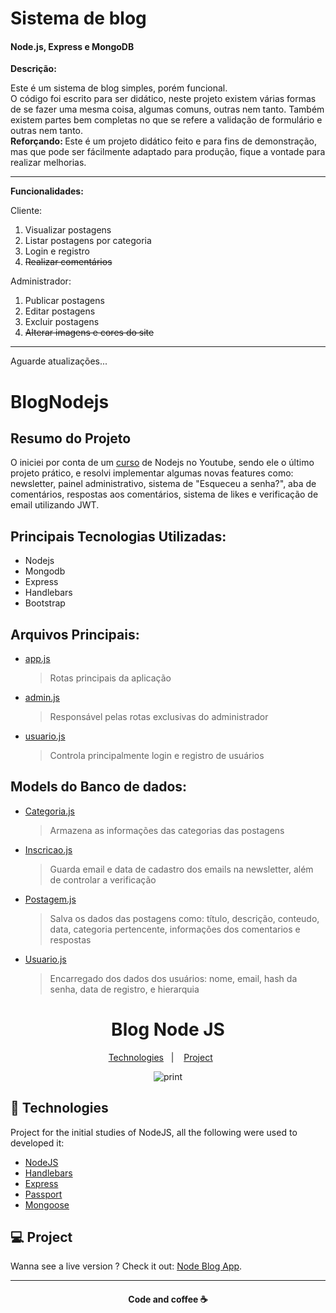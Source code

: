 <h1>Sistema de blog</h1>
<h4>Node.js, Express e MongoDB</h4>

<b>Descrição:</b>
<p>
  Este é um sistema de blog simples, porém funcional.
  <br />
  O código foi escrito para ser didático, neste projeto existem várias formas de se fazer uma mesma coisa, algumas comuns, outras nem tanto. Também existem partes bem completas no que se refere a validação de formulário e outras nem tanto.
  <br />
  <b>Reforçando: </b>Este é um projeto didático feito e para fins de demonstração, mas que pode ser fácilmente adaptado para produção, fique a vontade para realizar melhorias.
</p>

<hr />

<b>Funcionalidades: </b>

Cliente:
<ol>
  <li>Visualizar postagens</li>
  <li>Listar postagens por categoria</li>
  <li>Login e registro</li>
  <strike><li>Realizar comentários</li></strike>
</ol>

Administrador:
<ol>
  <li>Publicar postagens</li>
  <li>Editar postagens</li>
  <li>Excluir postagens</li>
  <strike><li>Alterar imagens e cores do site</li></strike>
</ol>
<hr />
Aguarde atualizações...




# BlogNodejs

## Resumo do Projeto
  O iniciei por conta de um [curso](https://www.youtube.com/watch?v=LLqq6FemMNQ&list=PLJ_KhUnlXUPtbtLwaxxUxHqvcNQndmI4B) de Nodejs no Youtube, sendo ele o último projeto prático, e resolvi implementar algumas novas features como: newsletter, painel administrativo, sistema de "Esqueceu a senha?", aba de comentários, respostas aos comentários, sistema de likes e verificação de email utilizando JWT.    

## Principais Tecnologias Utilizadas:
  - Nodejs
  - Mongodb
  - Express
  - Handlebars
  - Bootstrap
  
## Arquivos Principais:
  - [app.js](https://github.com/FelipeColona/BlogNodejs/blob/master/app.js)
     >Rotas principais da aplicação
  - [admin.js](https://github.com/FelipeColona/BlogNodejs/blob/master/routes/admin.js)
     >Responsável pelas rotas exclusivas do administrador
  - [usuario.js](https://github.com/FelipeColona/BlogNodejs/blob/master/routes/usuario.js)
     >Controla principalmente login e registro de usuários
     
## Models do Banco de dados:
  - [Categoria.js](https://github.com/FelipeColona/BlogNodejs/blob/master/models/Categoria.js)
     >Armazena as informações das categorias das postagens
  - [Inscricao.js](https://github.com/FelipeColona/BlogNodejs/blob/master/models/Inscricao.js)
     >Guarda email e data de cadastro dos emails na newsletter, além de controlar a verificação
  - [Postagem.js](https://github.com/FelipeColona/BlogNodejs/blob/master/models/Postagem.js)
     >Salva os dados das postagens como: título, descrição, conteudo, data, categoria pertencente, informações dos comentarios e respostas
  - [Usuario.js](https://github.com/FelipeColona/BlogNodejs/blob/master/models/Usuario.js)
     >Encarregado dos dados dos usuários: nome, email, hash da senha, data de registro, e hierarquia



<h1 align="center">Blog Node JS</h1>

 <p align="center">
   <a href="#-technologies">Technologies</a>&nbsp;&nbsp;&nbsp;|&nbsp;&nbsp;&nbsp;
   <a href="#-project">Project</a>&nbsp;&nbsp;&nbsp;&nbsp;&nbsp;&nbsp;
 </p>

 <p align="center">
    <img alt="print" src="public/img/print.png" >
 </p>

 ## :rocket: Technologies

 Project for the initial studies of NodeJS, all the following were used to developed it:

 - [NodeJS](https://nodejs.org/en/)
 - [Handlebars](https://handlebarsjs.com)
 - [Express](https://expressjs.com)
 - [Passport](http://www.passportjs.org)
 - [Mongoose](https://mongoosejs.com)

 ## 💻 Project

Wanna see a live version ? Check it out: [Node Blog App](https://still-shore-58878.herokuapp.com).

 ---
<h4 align="center">
   Code and coffee ☕
</h4>


